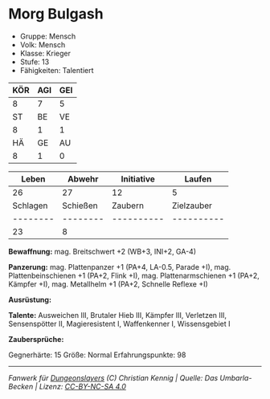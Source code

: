 # Morg Bulgash  
- Gruppe: Mensch  
- Volk: Mensch  
- Klasse: Krieger  
- Stufe: 13  
- Fähigkeiten: Talentiert  


| KÖR | AGI | GEI |  
| --- | --- | --- |  
| 8   | 7   | 5   |
| ST  | BE  | VE  |  
| 8   | 1   | 1   |
| HÄ  | GE  | AU  |  
| 8   | 1   | 0   |


| Leben    | Abwehr   | Initiative | Laufen     |
| -------- | -------- | ---------- | ---------- |
| 26       | 27       | 12         | 5          |
| Schlagen | Schießen | Zaubern    | Zielzauber |
| -------- | -------- | ---------- | ---------- |
| 23       | 8        |            |            |

**Bewaffnung:**
mag. Breitschwert +2 (WB+3, INI+2, GA-4)

**Panzerung:**
mag. Plattenpanzer +1 (PA+4, LA-0.5, Parade +I), mag. Plattenbeinschienen +1 (PA+2, Flink +I), mag. Plattenarmschienen +1 (PA+2, Kämpfer +I), mag. Metallhelm +1 (PA+2, Schnelle Reflexe +I)

**Ausrüstung:**


**Talente:**
Ausweichen III, Brutaler Hieb III, Kämpfer III, Verletzen III, Sensenspötter II, Magieresistent I, Waffenkenner I, Wissensgebiet I

**Zaubersprüche:**


Gegnerhärte: 15
Größe: Normal
Erfahrungspunkte: 98



___
*Fanwerk für [Dungeonslayers](https://www.dungeonslayers.net/) (C) Christian Kennig | Quelle: Das Umbarla-Becken | Lizenz: [CC-BY-NC-SA 4.0](https://creativecommons.org/licenses/by-nc-sa/4.0/deed.de)*